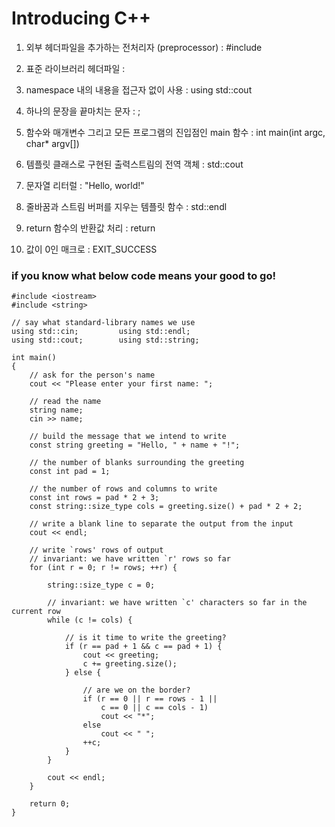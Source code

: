 # Introducing C++

1. 외부 헤더파일을 추가하는 전처리자 (preprocessor) : #include

2. 표준 라이브러리 헤더파일 : <iostream>

3. namespace 내의 내용을 접근자 없이 사용 : using std::cout

4. 하나의 문장을 끝마치는 문자 : ;

5. 함수와 매개변수 그리고 모든 프로그램의 진입점인 main 함수 : int main(int argc, char* argv[])

6. 템플릿 클래스로 구현된 출력스트림의 전역 객체 : std::cout

7. 문자열 리터럴 : "Hello, world!"

8. 줄바꿈과 스트림 버퍼를 지우는 템플릿 함수 : std::endl

9. return 함수의 반환값 처리 : return

10. 값이 0인 매크로 : EXIT_SUCCESS


### if you know what below code means your good to go!


    #include <iostream>
    #include <string>

    // say what standard-library names we use
    using std::cin;         using std::endl;
    using std::cout;        using std::string;

    int main()
    {
        // ask for the person's name
        cout << "Please enter your first name: ";

        // read the name
        string name;
        cin >> name;

        // build the message that we intend to write
        const string greeting = "Hello, " + name + "!";

        // the number of blanks surrounding the greeting
        const int pad = 1;

        // the number of rows and columns to write
        const int rows = pad * 2 + 3;
        const string::size_type cols = greeting.size() + pad * 2 + 2;

        // write a blank line to separate the output from the input
        cout << endl;

        // write `rows' rows of output
        // invariant: we have written `r' rows so far
        for (int r = 0; r != rows; ++r) {

            string::size_type c = 0;

            // invariant: we have written `c' characters so far in the current row
            while (c != cols) {

                // is it time to write the greeting?
                if (r == pad + 1 && c == pad + 1) {
                    cout << greeting;
                    c += greeting.size();
                } else {

                    // are we on the border?
                    if (r == 0 || r == rows - 1 ||
                        c == 0 || c == cols - 1)
                        cout << "*";
                    else
                        cout << " ";
                    ++c;
                }
            }

            cout << endl;
        }

        return 0;
    }
